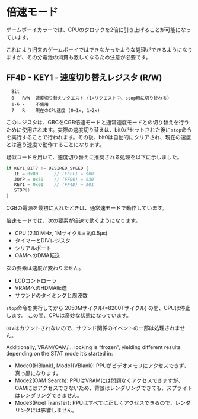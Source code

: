 # 倍速モード

ゲームボーイカラーでは、CPUのクロックを2倍に引き上げることが可能になっています。

これにより旧来のゲームボーイではできなかったような処理ができるようになりますが、その分電池の消費も激しくなるため注意が必要です。

## FF4D - KEY1 - 速度切り替えレジスタ (R/W)

```
  Bit
  0   R/W  速度切り替えリクエスト (1=リクエスト中、stop時に切り替わる)
  1-6 -    不使用
  7   R    現在のCPU速度 (0=1x, 1=2x)
```

このレジスタは、GBCをCGB倍速モードと通常速度モードとの切り替えを行うために使用されます。実際の速度切り替えは、bit0がセットされた後に`stop`命令を実行することで行われます。その後、bit0は自動的にクリアされ、現在の速度とは違う速度で動作することになります。

疑似コードを用いて、速度切り替えに推奨される処理を以下に示しました。

```go
if KEY1_BIT7 != DESIRED_SPEED {
   IE = 0x00      // (FFFF) = $00
   JOYP = 0x30    // (FF00) = $30
   KEY1 = 0x01    // (FF4D) = $01
   STOP()
}
```

CGBの電源を最初に入れたときは、通常速モードで動作しています。

倍速モードでは、次の要素が倍速で動くようになります。

- CPU (2.10 MHz, 1Mサイクル= 約0.5μs)
- タイマーとDIVレジスタ
- シリアルポート
- OAMへのDMA転送

次の要素は速度が変わりません。

- LCDコントローラ
- VRAMへのHDMA転送
- サウンドのタイミングと周波数

`stop`命令を実行してから 2050Mサイクル(=8200Tサイクル) の間、CPUは停止します。 この間、CPUは奇妙な状態になっています。

`DIV`はカウントされないので、サウンド関係のイベントの一部は処理されません。

Additionally, VRAM/OAM/… locking is “frozen”, yielding different results depending on the STAT mode it’s started in: 

- Mode0(HBlank), Mode1(VBlank): PPUがビデオメモリにアクセスできず、真っ黒になります。
- Mode2(OAM Search): PPUはVRAMには問題なくアクセスできますが、OAMにはアクセスできないため、背景はレンダリングできても、スプライトはレンダリングできません。
- Mode3(Pixel Transfer): PPUはすべてに正しくアクセスできるので、レンダリングには影響しません。
